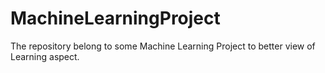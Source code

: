 # MachineLearningProject
The repository belong to some Machine Learning Project to better view of Learning aspect.
